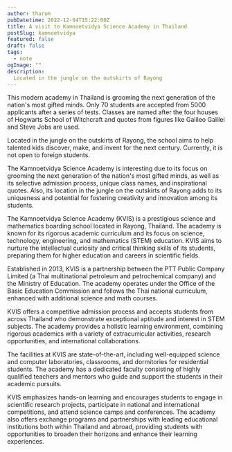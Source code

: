 ```yaml
---
author: tharum
pubDatetime: 2022-12-04T15:22:00Z
title: A visit to Kamnoetvidya Science Academy in Thailand
postSlug: kamnoetvidya
featured: false
draft: false
tags:
  - note
ogImage: ""
description:
  Located in the jungle on the outskirts of Rayong
---
```


This modern academy in Thailand is grooming the next generation of the nation's most gifted minds. Only 70 students are accepted from 5000 applicants after a series of tests. Classes are named after the four houses of Hogwarts School of Witchcraft and quotes from figures like Galileo Galilei and Steve Jobs are used.

Located in the jungle on the outskirts of Rayong, the school aims to help talented kids discover, make, and invent for the next century. Currently, it is not open to foreign students.

The Kamnoetvidya Science Academy is interesting due to its focus on grooming the next generation of the nation's most gifted minds, as well as its selective admission process, unique class names, and inspirational quotes. Also, its location in the jungle on the outskirts of Rayong adds to its uniqueness and potential for fostering creativity and innovation among its students.

The Kamnoetvidya Science Academy (KVIS) is a prestigious science and mathematics boarding school located in Rayong, Thailand. The academy is known for its rigorous academic curriculum and its focus on science, technology, engineering, and mathematics (STEM) education. KVIS aims to nurture the intellectual curiosity and critical thinking skills of its students, preparing them for higher education and careers in scientific fields.

Established in 2013, KVIS is a partnership between the PTT Public Company Limited (a Thai multinational petroleum and petrochemical company) and the Ministry of Education. The academy operates under the Office of the Basic Education Commission and follows the Thai national curriculum, enhanced with additional science and math courses.

KVIS offers a competitive admission process and accepts students from across Thailand who demonstrate exceptional aptitude and interest in STEM subjects. The academy provides a holistic learning environment, combining rigorous academics with a variety of extracurricular activities, research opportunities, and international collaborations.

The facilities at KVIS are state-of-the-art, including well-equipped science and computer laboratories, classrooms, and dormitories for residential students. The academy has a dedicated faculty consisting of highly qualified teachers and mentors who guide and support the students in their academic pursuits.

KVIS emphasizes hands-on learning and encourages students to engage in scientific research projects, participate in national and international competitions, and attend science camps and conferences. The academy also offers exchange programs and partnerships with leading educational institutions both within Thailand and abroad, providing students with opportunities to broaden their horizons and enhance their learning experiences.
